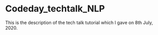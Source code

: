 # Codeday_techtalk_NLP
This is the description of the tech talk tutorial which I gave on 8th July, 2020.

